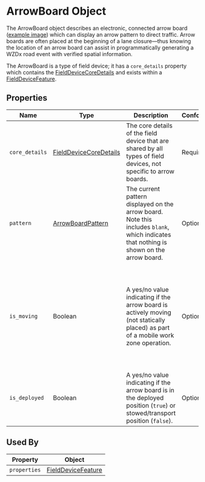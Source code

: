 # ArrowBoard Object
The ArrowBoard object describes an electronic, connected arrow board ([example image](https://trafficlaneclosures.com/wp-content/uploads/2015/03/st4825-arrowboard.png)) which can display an arrow pattern to direct traffic. Arrow boards are often placed at the beginning of a lane closure—thus knowing the location of an arrow board can assist in programmatically generating a WZDx road event with verified spatial information.

The ArrowBoard is a type of field device; it has a `core_details` property which contains the [FieldDeviceCoreDetails](/spec-content/objects/FieldDeviceCoreDetails.md) and exists within a [FieldDeviceFeature](/spec-content/objects/FieldDeviceFeature.md).

## Properties 
Name | Type | Description | Conformance | Notes
--- | --- | --- | --- | ---
`core_details` | [FieldDeviceCoreDetails](/spec-content/objects/FieldDeviceCoreDetails.md) | The core details of the field device that are shared by all types of field devices, not specific to arrow boards. | Required | This property appears on all field devices.
`pattern` | [ArrowBoardPattern](/spec-content/enumerated-types/ArrowBoardPattern.md) | The current pattern displayed on the arrow board. Note this includes `blank`, which indicates that nothing is shown on the arrow board. | Optional |
`is_moving` | Boolean | A yes/no value indicating if the arrow board is actively moving (not statically placed) as part of a mobile work zone operation. | Optional | The `is_moving` property is optional and should not be provided if it is not known if the arrow board is moving.
`is_deployed` | Boolean | A yes/no value indicating if the arrow board is in the deployed position (`true`) or stowed/transport position (`false`). | Optional |

## Used By
Property | Object
--- | --- 
`properties` | [FieldDeviceFeature](/spec-content/objects/FieldDeviceFeature.md)